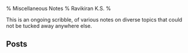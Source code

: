 % Miscellaneous Notes
% Ravikiran K.S.
% 

This is an ongoing scribble, of various notes on diverse topics that could not
be tucked away anywhere else.

Posts
-----
<!-- List of book reviews is automatically generated by mkweb.sh -->
